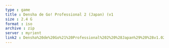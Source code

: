 ```yaml
---
type : game
title : Densha de Go! Professional 2 (Japan) (v1
size : 2.4 G
format : iso
archive : zip
server : myrient
link2 : Densha%20de%20Go%21%20Professional%202%20%28Japan%29%20%28v1.02%29
---
```

